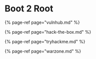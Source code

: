 # Boot 2 Root

{% page-ref page="vulnhub.md" %}

{% page-ref page="hack-the-box.md" %}

{% page-ref page="tryhackme.md" %}

{% page-ref page="warzone.md" %}




